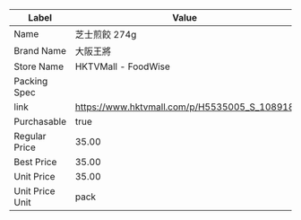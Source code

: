 | Label           | Value                                        |
| --------------- | -------------------------------------------- |
| Name            | 芝士煎餃 274g                                    |
| Brand Name      | 大阪王將                                         |
| Store Name      | HKTVMall - FoodWise                          |
| Packing Spec    |                                              |
| link            | https://www.hktvmall.com/p/H5535005_S_108918 |
| Purchasable     | true                                         |
| Regular Price   | 35.00                                        |
| Best Price      | 35.00                                        |
| Unit Price      | 35.00                                        |
| Unit Price Unit | pack                                         |
